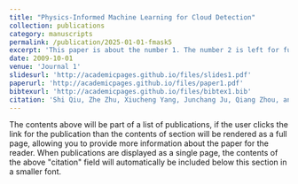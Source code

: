 ```yaml
---
title: "Physics-Informed Machine Learning for Cloud Detection"
collection: publications
category: manuscripts
permalink: /publication/2025-01-01-fmask5
excerpt: 'This paper is about the number 1. The number 2 is left for future work.'
date: 2009-10-01
venue: 'Journal 1'
slidesurl: 'http://academicpages.github.io/files/slides1.pdf'
paperurl: 'http://academicpages.github.io/files/paper1.pdf'
bibtexurl: 'http://academicpages.github.io/files/bibtex1.bib'
citation: 'Shi Qiu, Zhe Zhu, Xiucheng Yang, Junchang Ju, Qiang Zhou, and Christopher S.R. Neigh. (2025). &quot;Physics-Informed Machine Learning for Cloud Detection.&quot; <i>Remote Sensing of Environment</i>. in revise.'
---
```

The contents above will be part of a list of publications, if the user clicks the link for the publication than the contents of section will be rendered as a full page, allowing you to provide more information about the paper for the reader. When publications are displayed as a single page, the contents of the above "citation" field will automatically be included below this section in a smaller font.
